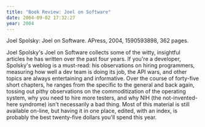 ```yaml
---
title: "Book Review: Joel on Software"
date: 2004-09-02 17:32:27
year: 2004
---
```

Joel Spolsky: Joel on Software.  APress, 2004, 1590593898, 362
pages.

Joel Spolsky's Joel on Software
collects some of the witty, insightful articles he has written over
the past four years.  If you're a developer, Spolsky's weblog is a
must-read: his observations on hiring programmers, measuring how well
a dev team is doing its job, the API wars, and other topics are always
entertaining and informative.  Over the course of forty-five short
chapters, he ranges from the specific to the general and back again,
tossing out pithy observations on the commoditization of the operating
system, why you need to hire more testers, and why NIH (the
not-invented-here syndrome) isn't necessarily a bad thing.  Most of
this material is still available on-line, but having it in one place,
edited, with an index, is probably the best twenty-five dollars you'll
spend this year.
